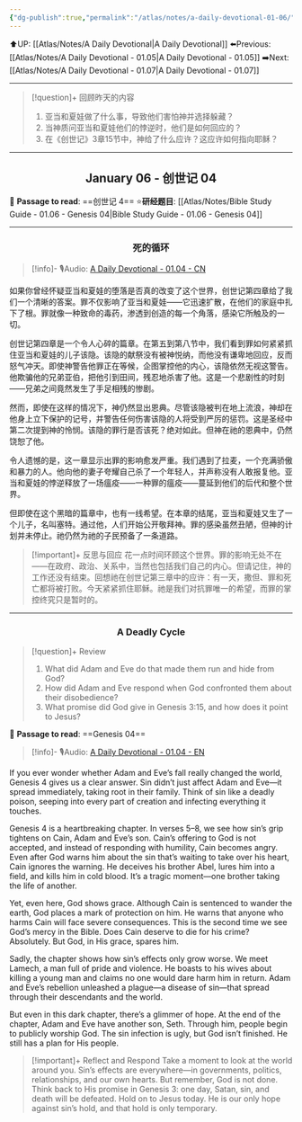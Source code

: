 ```yaml
---
{"dg-publish":true,"permalink":"/atlas/notes/a-daily-devotional-01-06/"}
---
```


⬆️UP: [[Atlas/Notes/A Daily Devotional\|A Daily Devotional]]
⬅️Previous: [[Atlas/Notes/A Daily Devotional - 01.05\|A Daily Devotional - 01.05]]
➡️Next: [[Atlas/Notes/A Daily Devotional - 01.07\|A Daily Devotional - 01.07]]

---

> [!question]+ 回顾昨天的内容
> 1. 亚当和夏娃做了什么事，导致他们害怕神并选择躲藏？
> 2. 当神质问亚当和夏娃他们的悖逆时，他们是如何回应的？
> 3. 在《创世记》3章15节中，神给了什么应许？这应许如何指向耶稣？

---
## <center>January 06 - 创世记 04</center>

📖 **Passage to read**: ==创世记 4==
⭐**研经题目**: [[Atlas/Notes/Bible Study Guide - 01.06 - Genesis 04\|Bible Study Guide - 01.06 - Genesis 04]]

---
### <center>死的循环</center>

> [!info]- 🎙️Audio: [A Daily Devotional - 01.04 - CN]()

如果你曾经怀疑亚当和夏娃的堕落是否真的改变了这个世界，创世记第四章给了我们一个清晰的答案。罪不仅影响了亚当和夏娃——它迅速扩散，在他们的家庭中扎下了根。罪就像一种致命的毒药，渗透到创造的每一个角落，感染它所触及的一切。

创世记第四章是一个令人心碎的篇章。在第五到第八节中，我们看到罪如何紧紧抓住亚当和夏娃的儿子该隐。该隐的献祭没有被神悦纳，而他没有谦卑地回应，反而怒气冲天。即使神警告他罪正在等候，企图掌控他的内心，该隐依然无视这警告。他欺骗他的兄弟亚伯，把他引到田间，残忍地杀害了他。这是一个悲剧性的时刻——兄弟之间竟然发生了手足相残的惨剧。

然而，即使在这样的情况下，神仍然显出恩典。尽管该隐被判在地上流浪，神却在他身上立下保护的记号，并警告任何伤害该隐的人将受到严厉的惩罚。这是圣经中第二次提到神的怜悯。该隐的罪行是否该死？绝对如此。但神在祂的恩典中，仍然饶恕了他。

令人遗憾的是，这一章显示出罪的影响愈发严重。我们遇到了拉麦，一个充满骄傲和暴力的人。他向他的妻子夸耀自己杀了一个年轻人，并声称没有人敢报复他。亚当和夏娃的悖逆释放了一场瘟疫——一种罪的瘟疫——蔓延到他们的后代和整个世界。

但即使在这个黑暗的篇章中，也有一线希望。在本章的结尾，亚当和夏娃又生了一个儿子，名叫塞特。通过他，人们开始公开敬拜神。罪的感染虽然丑陋，但神的计划并未停止。祂仍然为祂的子民预备了一条道路。

> [!important]+ 反思与回应
> 花一点时间环顾这个世界。罪的影响无处不在——在政府、政治、关系中，当然也包括我们自己的内心。但请记住，神的工作还没有结束。回想祂在创世记第三章中的应许：有一天，撒但、罪和死亡都将被打败。今天紧紧抓住耶稣。祂是我们对抗罪唯一的希望，而罪的掌控终究只是暂时的。



---
### <center>A Deadly Cycle</center>

> [!question]+ Review
> 1. What did Adam and Eve do that made them run and hide from God?
> 2. How did Adam and Eve respond when God confronted them about their disobedience?
> 3. What promise did God give in Genesis 3:15, and how does it point to Jesus?

📖 **Passage to read**: ==Genesis 04==

> [!info]- 🎙️Audio: [A Daily Devotional - 01.04 - EN]()


If you ever wonder whether Adam and Eve’s fall really changed the world, Genesis 4 gives us a clear answer. Sin didn’t just affect Adam and Eve—it spread immediately, taking root in their family. Think of sin like a deadly poison, seeping into every part of creation and infecting everything it touches.

Genesis 4 is a heartbreaking chapter. In verses 5–8, we see how sin’s grip tightens on Cain, Adam and Eve’s son. Cain’s offering to God is not accepted, and instead of responding with humility, Cain becomes angry. Even after God warns him about the sin that’s waiting to take over his heart, Cain ignores the warning. He deceives his brother Abel, lures him into a field, and kills him in cold blood. It’s a tragic moment—one brother taking the life of another.

Yet, even here, God shows grace. Although Cain is sentenced to wander the earth, God places a mark of protection on him. He warns that anyone who harms Cain will face severe consequences. This is the second time we see God’s mercy in the Bible. Does Cain deserve to die for his crime? Absolutely. But God, in His grace, spares him.

Sadly, the chapter shows how sin’s effects only grow worse. We meet Lamech, a man full of pride and violence. He boasts to his wives about killing a young man and claims no one would dare harm him in return. Adam and Eve’s rebellion unleashed a plague—a disease of sin—that spread through their descendants and the world.

But even in this dark chapter, there’s a glimmer of hope. At the end of the chapter, Adam and Eve have another son, Seth. Through him, people begin to publicly worship God. The sin infection is ugly, but God isn’t finished. He still has a plan for His people.

> [!important]+ Reflect and Respond
> Take a moment to look at the world around you. Sin’s effects are everywhere—in governments, politics, relationships, and our own hearts. But remember, God is not done. Think back to His promise in Genesis 3: one day, Satan, sin, and death will be defeated. Hold on to Jesus today. He is our only hope against sin’s hold, and that hold is only temporary.
